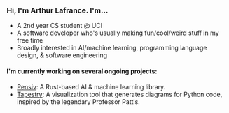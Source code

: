### Hi, I'm Arthur Lafrance. I'm...

* A 2nd year CS student @ UCI
* A software developer who's usually making fun/cool/weird stuff in my free time
* Broadly interested in AI/machine learning, programming language design, & software engineering

#### I'm currently working on several ongoing projects:

* [Pensiv](https://www.github.com/arthurlafrance/pensiv): A Rust-based AI & machine learning library.
* [Tapestry](https://tapestrylearn.com): A visualization tool that generates diagrams for Python code, inspired by the legendary Professor Pattis.

